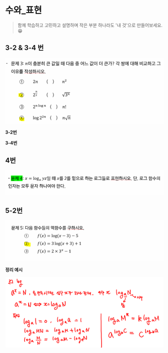 # 수와_표현

> 함께 학습하고 고민하고 설명하며 작은 부분 하나라도 '내 것'으로 만들어보세요. 😁

## 3-2 & 3-4 번

![수와표현_3-2_3-4](2_수와_표현.assets/수와표현_3-2_3-4.PNG)

**3-2번**

**3-4번**

## 4번

![수와표현_4](2_수와_표현.assets/수와표현_4.PNG)

## 5-2번

![수와표현_5](2_수와_표현.assets/수와표현_5.PNG)

**정리 예시**

![예시1](2_수와_표현.assets/예시1.png)